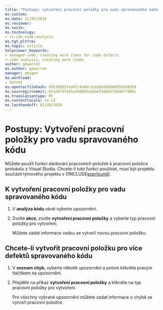 ```yaml
---
title: "Postupy: vytvoření pracovní položky pro vadu spravovaného kódu | Microsoft Docs"
ms.custom: 
ms.date: 11/04/2016
ms.reviewer: 
ms.suite: 
ms.technology:
- vs-ide-code-analysis
ms.tgt_pltfrm: 
ms.topic: article
helpviewer_keywords:
- managed code, creating work items for code defects
- code analysis, creating work items
author: gewarren
ms.author: gewarren
manager: ghogen
ms.workload:
- dotnet
ms.openlocfilehash: 695380527ed47c4a6bc3c820c028d88555938359
ms.sourcegitcommit: bfa26fd7426af0d065cb2eef3d6827b5d6f7986c
ms.translationtype: MT
ms.contentlocale: cs-CZ
ms.lasthandoff: 02/20/2018
---
```

# <a name="how-to-create-a-work-item-for-a-managed-code-defect"></a>Postupy: Vytvoření pracovní položky pro vadu spravovaného kódu

Můžete použít funkci sledování pracovních položek k pracovní položce protokolu z Visual Studia. Chcete-li tuto funkci používat, musí být projektu součástí týmového projektu v [!INCLUDE[esprfound](../code-quality/includes/esprfound_md.md)].

## <a name="to-create-a-work-item-for-managed-code-defect"></a>K vytvoření pracovní položky pro vadu spravovaného kódu

1. V **analýza kódu** okně vyberte upozornění.

2. Zvolte **akce**, zvolte **vytvoření pracovní položky** a vyberte typ pracovní položky pro vytvoření.

     Můžete zadat informace vadou se vytvoří novou pracovní položku.

## <a name="to-create-a-work-item-for-multiple-managed-code-defects"></a>Chcete-li vytvořit pracovní položku pro více defektů spravovaného kódu

1. V **seznam chyb**, vyberte několik upozornění a potom klikněte pravým tlačítkem na upozornění.

2. Přejděte na příkaz **vytvoření pracovní položky** a klikněte na typ pracovní položky pro vytvoření.

     Pro všechny vybrané upozornění můžete zadat informace o chybě se vytvoří pracovní položce.